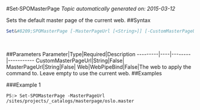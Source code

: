 #Set&#8209;SPOMasterPage
*Topic automatically generated on: 2015-03-12*

Sets the default master page of the current web.
##Syntax
```powershell
Set&#8209;SPOMasterPage [-MasterPageUrl [<String>]] [-CustomMasterPageUrl [<String>]] [-Web [<WebPipeBind>]]
```
&nbsp;

##Parameters
Parameter|Type|Required|Description
---------|----|--------|-----------
CustomMasterPageUrl|String|False|
MasterPageUrl|String|False|
Web|WebPipeBind|False|The web to apply the command to. Leave empty to use the current web.
##Examples

###Example 1
    
    PS:> Set-SPOMasterPage -MasterPageUrl /sites/projects/_catalogs/masterpage/oslo.master


